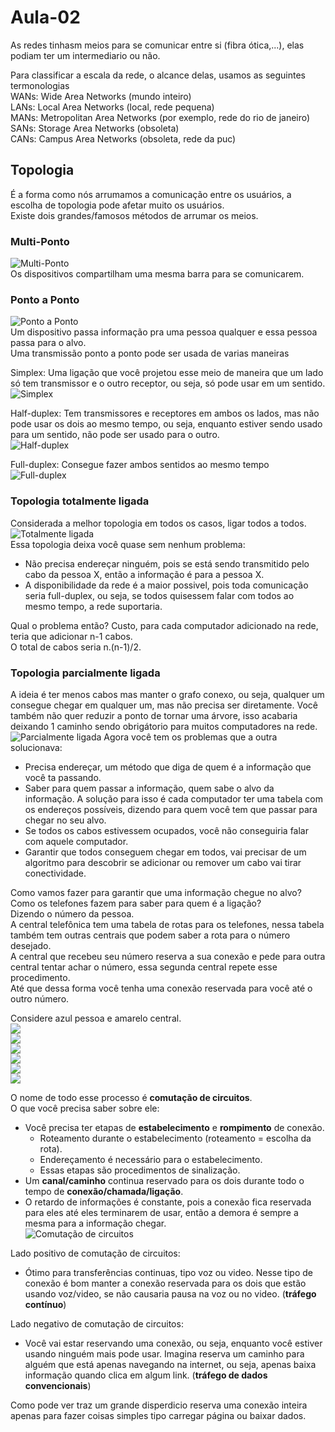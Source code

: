 # Aula-02

As redes tinhasm meios para se comunicar entre si (fibra ótica,...), elas podiam ter um intermediario ou não.  

Para classificar a escala da rede, o alcance delas, usamos as seguintes termonologias  
WANs: Wide Area Networks (mundo inteiro)  
LANs: Local Area Networks (local, rede pequena)  
MANs: Metropolitan Area Networks (por exemplo, rede do rio de janeiro)   
SANs: Storage Area Networks (obsoleta)  
CANs: Campus Area Networks (obsoleta, rede da puc)

## Topologia
É a forma como nós arrumamos a comunicação entre os usuários, a escolha de topologia pode afetar muito os usuários.  
Existe dois grandes/famosos métodos de arrumar os meios.  

### Multi-Ponto  
![Multi-Ponto](1.PNG)  
Os dispositivos compartilham uma mesma barra para se comunicarem.  

### Ponto a Ponto  
![Ponto a Ponto](2.PNG)  
Um dispositivo passa informação pra uma pessoa qualquer e essa pessoa passa para o alvo.  
Uma transmissão ponto a ponto pode ser usada de varias maneiras  

Simplex: Uma ligação que você projetou esse meio de maneira que um lado só tem transmissor e o outro receptor, ou seja, só pode usar em um sentido.  
![Simplex](3.PNG)  

Half-duplex: Tem transmissores e receptores em ambos os lados, mas não pode usar os dois ao mesmo tempo, ou seja, enquanto estiver sendo usado para um sentido, não pode ser usado para o outro.  
![Half-duplex](4.PNG)  

Full-duplex: Consegue fazer ambos sentidos ao mesmo tempo  
![Full-duplex](5.PNG)  

### Topologia totalmente ligada
Considerada a melhor topologia em todos os casos, ligar todos a todos.  
![Totalmente ligada](6.PNG)  
Essa topologia deixa você quase sem nenhum problema:  
* Não precisa endereçar ninguém, pois se está sendo transmitido pelo cabo da pessoa X, então a informação é para a pessoa X.  
* A disponibilidade da rede é a maior possivel, pois toda comunicação seria full-duplex, ou seja, se todos quisessem falar com todos ao mesmo tempo, a rede suportaria.  

Qual o problema então? Custo, para cada computador adicionado na rede, teria que adicionar n-1 cabos.  
O total de cabos seria n.(n-1)/2.  

### Topologia parcialmente ligada
A ideia é ter menos cabos mas manter o grafo conexo, ou seja, qualquer um consegue chegar em qualquer um, mas não precisa ser diretamente. Você também não quer reduzir a ponto de tornar uma árvore, isso acabaria deixando 1 caminho sendo obrigátorio para muitos computadores na rede.    
![Parcialmente ligada](7.PNG)
Agora você tem os problemas que a outra solucionava:  
* Precisa endereçar, um método que diga de quem é a informação que você ta passando.   
* Saber para quem passar a informação, quem sabe o alvo da informação. A solução para isso é cada computador ter uma tabela com os endereços possíveis, dizendo para quem você tem que passar para chegar no seu alvo.  
* Se todos os cabos estivessem ocupados, você não conseguiria falar com aquele computador.  
* Garantir que todos conseguem chegar em todos, vai precisar de um algoritmo para descobrir se adicionar ou remover um cabo vai tirar conectividade.  

Como vamos fazer para garantir que uma informação chegue no alvo?  
Como os telefones fazem para saber para quem é a ligação?  
Dizendo o número da pessoa.  
A central telefônica tem uma tabela de rotas para os telefones, nessa tabela também tem outras centrais que podem saber a rota para o número desejado.  
A central que recebeu seu número reserva a sua conexão e pede para outra central tentar achar o número, essa segunda central repete esse procedimento.  
Até que dessa forma você tenha uma conexão reservada para você até o outro número.  

Considere azul pessoa e amarelo central.  
![](8.PNG)  
![](9.PNG)  
![](10.PNG)  
![](11.PNG)  
![](12.PNG)  
![](13.PNG)  

O nome de todo esse processo é **comutação de circuitos**.  
O que você precisa saber sobre ele:  
* Você precisa ter etapas de **estabelecimento** e **rompimento** de conexão.  
  * Roteamento durante o estabelecimento (roteamento =  escolha da rota).  
  * Endereçamento é necessário para o estabelecimento.  
  * Essas etapas são procedimentos de sinalização.  
* Um **canal/caminho** continua reservado para os dois durante todo o tempo de **conexão/chamada/ligação**.  
* O retardo de informações é constante, pois a conexão fica reservada para eles até eles terminarem de usar, então a demora é sempre a mesma para a informação chegar.  
![Comutação de circuitos](14.PNG)

Lado positivo de comutação de circuitos:
* Ótimo para transferências continuas, tipo voz ou video. Nesse tipo de conexão é bom manter a conexão reservada para os dois que estão usando voz/video, se não causaria pausa na voz ou no video. (**tráfego contínuo**)  

Lado negativo de comutação de circuitos:
* Você vai estar reservando uma conexão, ou seja, enquanto você estiver usando ninguém mais pode usar. Imagina reserva um caminho para alguém que está apenas navegando na internet, ou seja, apenas baixa informação quando clica em algum link. (**tráfego de dados convencionais**)  

Como pode ver traz um grande disperdicio reserva uma conexão inteira apenas para fazer coisas simples tipo carregar página ou baixar dados.  
